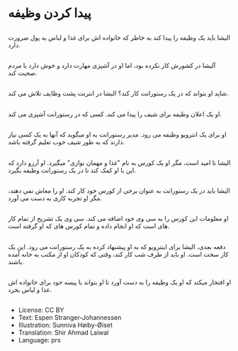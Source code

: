 # پيدا کردن وظیفه

##
اليشا باید یک وظيفه را پيدا‌ کند به خاطر که خانواده اش برای غذا و لباس به پول ضرورت دارد.

##
آليشا در کشورش کار نکرده بود، اما او در آشپزی مهارت دارد و خوش دارد با مردم صحبت کند.

##
شايد او بتواند که در یک رستورانت کار کند؟ اليشا در انترنت پشت وظايف تلاش می کند.

##
او يک اعلان وظيفه برای شيف را پيدا می کند. کسی که در رستورانت آشپزی می کند.

##
او برای یک انترويو وظیفه می رود. مدير رستورانت به او ميگويد که آنها به یک کسی نیاز دارند که به طور شیف خوب تعلیم گرفته باشد.

##
اليشا نا اميد است، مگر او يک کورس به نام "غذا و مهمان نوازی" میگیرد. او آرزو دارد که این با او کمک کند تا در يک رستورانت وظیفه بگیرد.

##
اليشا بايد در یک رستورانت به عنوان برخی از کورس خود کار کند. او را معاش نمي دهند، مگر او تجربه کاری به‌ دست می آورد.

##
او معلومات این کورس را به سی وی خود اضافه می کند. سی وی یک تشریح از تمام کار های است که او انجام داده و تمام کورس های که او گرفته است.

##
دفعه بعدی، اليشا برای اينترويو که به او پيشنهاد کرده به یک رستورانت می رود. اين يک‌ کار سخت است. او بايد از طرف شب کار کند، وقتی که کودکان او از مکتب به خانه آمده باشند.

##
او افتخار میکند که او يک وظيفه را به دست آورد تا او بتواند با پيسه خود‌ برای خانواده اش غذا و لباس بخرد.

##
* License: CC BY
* Text: Espen Stranger-Johannessen
* Illustration: Sunniva Høiby-Øiset
* Translation: Shir Ahmad Laiwal
* Language: prs

